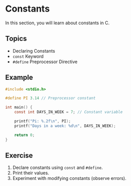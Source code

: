 # Constants

In this section, you will learn about constants in C.

## Topics

- Declaring Constants
- `const` Keyword
- `#define` Preprocessor Directive

## Example

```c
#include <stdio.h>

#define PI 3.14 // Preprocessor constant

int main() {
    const int DAYS_IN_WEEK = 7; // Constant variable

    printf("Pi: %.2f\n", PI);
    printf("Days in a week: %d\n", DAYS_IN_WEEK);

    return 0;
}
```

## Exercise

1. Declare constants using `const` and `#define`.
2. Print their values.
3. Experiment with modifying constants (observe errors).